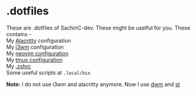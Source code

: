 # .dotfiles
These are .dotfiles of SachinC-dev. These might be uselful for you.
These contains -  
My [Alacritty](https://github.com/alacritty/alacritty) configuration  
My [i3wm](https://github.com/i3) configuration  
My [neovim configuration](https://github.com/SachinC-dev/.dotfiles/blob/master/.config/nvim)  
My [tmux configuration](https://github.com/SachinC-dev/.dotfiles/blob/master/tmux/.tmux.conf)  
My [.zshrc](https://github.com/SachinC-dev/.dotfiles/blob/master/.zshrc)  
Some useful scripts at `.local/bin`  

**Note:** I do not use i3wm and alacritty anymore. Now I use [dwm](https://github.com/SachinC-dev/dwm) and [st](https://github.com/SachinC-dev/st)  
